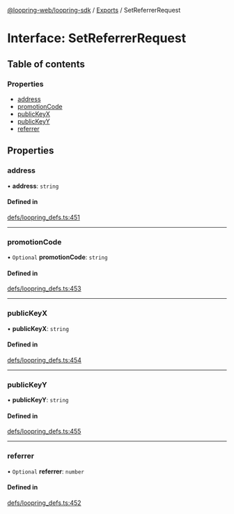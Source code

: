 [@loopring-web/loopring-sdk](../README.md) / [Exports](../modules.md) / SetReferrerRequest

# Interface: SetReferrerRequest

## Table of contents

### Properties

- [address](SetReferrerRequest.md#address)
- [promotionCode](SetReferrerRequest.md#promotioncode)
- [publicKeyX](SetReferrerRequest.md#publickeyx)
- [publicKeyY](SetReferrerRequest.md#publickeyy)
- [referrer](SetReferrerRequest.md#referrer)

## Properties

### address

• **address**: `string`

#### Defined in

[defs/loopring_defs.ts:451](https://github.com/Loopring/loopring_sdk/blob/427d9da/src/defs/loopring_defs.ts#L451)

___

### promotionCode

• `Optional` **promotionCode**: `string`

#### Defined in

[defs/loopring_defs.ts:453](https://github.com/Loopring/loopring_sdk/blob/427d9da/src/defs/loopring_defs.ts#L453)

___

### publicKeyX

• **publicKeyX**: `string`

#### Defined in

[defs/loopring_defs.ts:454](https://github.com/Loopring/loopring_sdk/blob/427d9da/src/defs/loopring_defs.ts#L454)

___

### publicKeyY

• **publicKeyY**: `string`

#### Defined in

[defs/loopring_defs.ts:455](https://github.com/Loopring/loopring_sdk/blob/427d9da/src/defs/loopring_defs.ts#L455)

___

### referrer

• `Optional` **referrer**: `number`

#### Defined in

[defs/loopring_defs.ts:452](https://github.com/Loopring/loopring_sdk/blob/427d9da/src/defs/loopring_defs.ts#L452)
